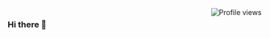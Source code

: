 <img src="https://komarev.com/ghpvc/?username=ola-9&style=flat-square" alt="Profile views" align="right">

<h3 align="left">Hi there 👋</h3>


<!-- <p align="left">
  <br>
    <img src="https://github-readme-stats.vercel.app/api?username=ola-9&show_icons=true&theme=transparent" alt="Olga's GitHub stats">
</p>

<p align="left">
  <br>
    <img src="https://github-readme-stats.vercel.app/api/top-langs/?username=ola-9&layout=compact" alt="Top Langs">
</p> -->

<!--
**ola-9/ola-9** is a ✨ _special_ ✨ repository because its `README.md` (this file) appears on your GitHub profile.

Here are some ideas to get you started:

- 🔭 I’m currently working on ...
- 🌱 I’m currently learning ...
- 👯 I’m looking to collaborate on ...
- 🤔 I’m looking for help with ...
- 💬 Ask me about ...
- 📫 How to reach me: ...
- 😄 Pronouns: ...
- ⚡ Fun fact: ...
-->
